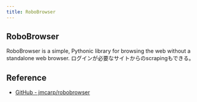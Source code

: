 ```yaml
---
title: RoboBrowser
---
```


## RoboBrowser
RoboBrowser is a simple, Pythonic library for browsing the web without a standalone web browser.
ログインが必要なサイトからのscrapingもできる。

## Reference
* [GitHub - jmcarp/robobrowser](https://github.com/jmcarp/robobrowser)

